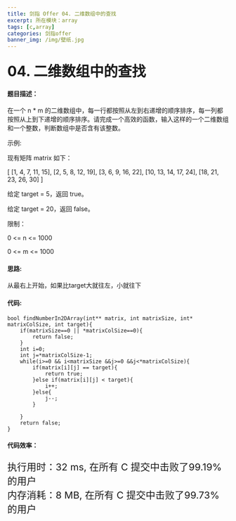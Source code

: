 ```yaml
---
title: 剑指 Offer 04. 二维数组中的查找
excerpt: 所在模块：array
tags: [c,array]
categories: 剑指offer
banner_img: /img/壁纸.jpg
---
```


### <font size=6px>04. 二维数组中的查找</font>

#### 题目描述：

在一个 n * m 的二维数组中，每一行都按照从左到右递增的顺序排序，每一列都按照从上到下递增的顺序排序。请完成一个高效的函数，输入这样的一个二维数组和一个整数，判断数组中是否含有该整数。

 

示例:

现有矩阵 matrix 如下：

[
  [1,   4,  7, 11, 15],
  [2,   5,  8, 12, 19],
  [3,   6,  9, 16, 22],
  [10, 13, 14, 17, 24],
  [18, 21, 23, 26, 30]
]

给定 target = 5，返回 true。

给定 target = 20，返回 false。

 

限制：

0 <= n <= 1000

0 <= m <= 1000

#### 思路:

从最右上开始，如果比target大就往左，小就往下

#### 代码:

```golang
bool findNumberIn2DArray(int** matrix, int matrixSize, int* matrixColSize, int target){
    if(matrixSize==0 || *matrixColSize==0){
        return false;
    }
    int i=0;
    int j=*matrixColSize-1;
    while(i>=0 && i<matrixSize &&j>=0 &&j<*matrixColSize){
        if(matrix[i][j] == target){
            return true;
        }else if(matrix[i][j] < target){
            i++;
        }else{
            j--;
        }

    }
    return false;
}
```

#### 代码效率：

<p class="note note-primary"; style="font-size:22px">
   执行用时：32 ms, 在所有 C 提交中击败了99.19% 的用户<br>
   内存消耗：8 MB, 在所有 C 提交中击败了99.73% 的用户
</p>

